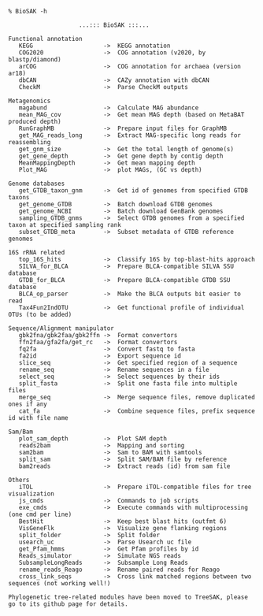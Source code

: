 

    % BioSAK -h

                        ...::: BioSAK :::...

    Functional annotation
       KEGG                    ->  KEGG annotation
       COG2020                 ->  COG annotation (v2020, by blastp/diamond)
       arCOG                   ->  COG annotation for archaea (version ar18)
       dbCAN                   ->  CAZy annotation with dbCAN
       CheckM                  ->  Parse CheckM outputs

    Metagenomics
       magabund                ->  Calculate MAG abundance
       mean_MAG_cov            ->  Get mean MAG depth (based on MetaBAT produced depth)
       RunGraphMB              ->  Prepare input files for GraphMB
       get_MAG_reads_long      ->  Extract MAG-specific long reads for reassembling
       get_gnm_size            ->  Get the total length of genome(s)
       get_gene_depth          ->  Get gene depth by contig depth
       MeanMappingDepth        ->  Get mean mapping depth 
       Plot_MAG                ->  plot MAGs, (GC vs depth)

    Genome databases
       get_GTDB_taxon_gnm      ->  Get id of genomes from specified GTDB taxons
       get_genome_GTDB         ->  Batch download GTDB genomes
       get_genome_NCBI         ->  Batch download GenBank genomes
       sampling_GTDB_gnms      ->  Select GTDB genomes from a specified taxon at specified sampling rank
       subset_GTDB_meta        ->  Subset metadata of GTDB reference genomes

    16S rRNA related
       top_16S_hits            ->  Classify 16S by top-blast-hits approach
       SILVA_for_BLCA          ->  Prepare BLCA-compatible SILVA SSU database
       GTDB_for_BLCA           ->  Prepare BLCA-compatible GTDB SSU database
       BLCA_op_parser          ->  Make the BLCA outputs bit easier to read
       Tax4Fun2IndOTU          ->  Get functional profile of individual OTUs (to be added)
    
    Sequence/Alignment manipulator
       gbk2fna/gbk2faa/gbk2ffn ->  Format convertors
       ffn2faa/gfa2fa/get_rc   ->  Format convertors
       fq2fa                   ->  Convert fastq to fasta
       fa2id                   ->  Export sequence id
       slice_seq               ->  Get specified region of a sequence
       rename_seq              ->  Rename sequences in a file
       select_seq              ->  Select sequences by their ids
       split_fasta             ->  Split one fasta file into multiple files
       merge_seq               ->  Merge sequence files, remove duplicated ones if any
       cat_fa                  ->  Combine sequence files, prefix sequence id with file name
    
    Sam/Bam
       plot_sam_depth          ->  Plot SAM depth
       reads2bam               ->  Mapping and sorting
       sam2bam                 ->  Sam to BAM with samtools
       split_sam               ->  Split SAM/BAM file by reference
       bam2reads               ->  Extract reads (id) from sam file
    
    Others
       iTOL                    ->  Prepare iTOL-compatible files for tree visualization
       js_cmds                 ->  Commands to job scripts
       exe_cmds                ->  Execute commands with multiprocessing (one cmd per line)
       BestHit                 ->  Keep best blast hits (outfmt 6)
       VisGeneFlk              ->  Visualize gene flanking regions
       split_folder            ->  Split folder
       usearch_uc              ->  Parse Usearch uc file
       get_Pfam_hmms           ->  Get Pfam profiles by id
       Reads_simulator         ->  Simulate NGS reads
       SubsampleLongReads      ->  Subsample Long Reads
       rename_reads_Reago      ->  Rename paired reads for Reago
       cross_link_seqs         ->  Cross link matched regions between two sequences (not working well!)
       
    Phylogenetic tree-related modules have been moved to TreeSAK, please go to its github page for details.
